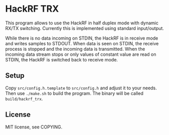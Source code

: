 # HackRF TRX

This program allows to use the HackRF in half duplex mode with dynamic RX/TX
switching. Currently this is implemented using standard input/output.

While there is no data incoming on STDIN, the HackRF is in receive mode and
writes samples to STDOUT. When data is seen on STDIN, the receive process is
stopped and the incoming data is transmitted. When the incoming data stream
stops or only values of constant value are read on STDIN, the HackRF is
switched back to receive mode.

## Setup

Copy `src/config.h.template` to `src/config.h` and adjust it to your needs.
Then use `./make.sh` to build the program. The binary will be called
`build/hackrf_trx`.

## License

MIT license, see COPYING.
